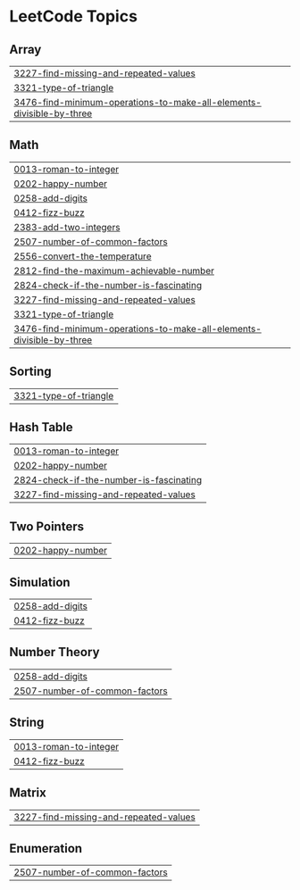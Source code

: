 

<!---LeetCode Topics Start-->
# LeetCode Topics
## Array
|  |
| ------- |
| [3227-find-missing-and-repeated-values](https://github.com/MadannagariRaju/Math/tree/master/3227-find-missing-and-repeated-values) |
| [3321-type-of-triangle](https://github.com/MadannagariRaju/Math/tree/master/3321-type-of-triangle) |
| [3476-find-minimum-operations-to-make-all-elements-divisible-by-three](https://github.com/MadannagariRaju/Math/tree/master/3476-find-minimum-operations-to-make-all-elements-divisible-by-three) |
## Math
|  |
| ------- |
| [0013-roman-to-integer](https://github.com/MadannagariRaju/Math/tree/master/0013-roman-to-integer) |
| [0202-happy-number](https://github.com/MadannagariRaju/Math/tree/master/0202-happy-number) |
| [0258-add-digits](https://github.com/MadannagariRaju/Math/tree/master/0258-add-digits) |
| [0412-fizz-buzz](https://github.com/MadannagariRaju/Math/tree/master/0412-fizz-buzz) |
| [2383-add-two-integers](https://github.com/MadannagariRaju/Math/tree/master/2383-add-two-integers) |
| [2507-number-of-common-factors](https://github.com/MadannagariRaju/Math/tree/master/2507-number-of-common-factors) |
| [2556-convert-the-temperature](https://github.com/MadannagariRaju/Math/tree/master/2556-convert-the-temperature) |
| [2812-find-the-maximum-achievable-number](https://github.com/MadannagariRaju/Math/tree/master/2812-find-the-maximum-achievable-number) |
| [2824-check-if-the-number-is-fascinating](https://github.com/MadannagariRaju/Math/tree/master/2824-check-if-the-number-is-fascinating) |
| [3227-find-missing-and-repeated-values](https://github.com/MadannagariRaju/Math/tree/master/3227-find-missing-and-repeated-values) |
| [3321-type-of-triangle](https://github.com/MadannagariRaju/Math/tree/master/3321-type-of-triangle) |
| [3476-find-minimum-operations-to-make-all-elements-divisible-by-three](https://github.com/MadannagariRaju/Math/tree/master/3476-find-minimum-operations-to-make-all-elements-divisible-by-three) |
## Sorting
|  |
| ------- |
| [3321-type-of-triangle](https://github.com/MadannagariRaju/Math/tree/master/3321-type-of-triangle) |
## Hash Table
|  |
| ------- |
| [0013-roman-to-integer](https://github.com/MadannagariRaju/Math/tree/master/0013-roman-to-integer) |
| [0202-happy-number](https://github.com/MadannagariRaju/Math/tree/master/0202-happy-number) |
| [2824-check-if-the-number-is-fascinating](https://github.com/MadannagariRaju/Math/tree/master/2824-check-if-the-number-is-fascinating) |
| [3227-find-missing-and-repeated-values](https://github.com/MadannagariRaju/Math/tree/master/3227-find-missing-and-repeated-values) |
## Two Pointers
|  |
| ------- |
| [0202-happy-number](https://github.com/MadannagariRaju/Math/tree/master/0202-happy-number) |
## Simulation
|  |
| ------- |
| [0258-add-digits](https://github.com/MadannagariRaju/Math/tree/master/0258-add-digits) |
| [0412-fizz-buzz](https://github.com/MadannagariRaju/Math/tree/master/0412-fizz-buzz) |
## Number Theory
|  |
| ------- |
| [0258-add-digits](https://github.com/MadannagariRaju/Math/tree/master/0258-add-digits) |
| [2507-number-of-common-factors](https://github.com/MadannagariRaju/Math/tree/master/2507-number-of-common-factors) |
## String
|  |
| ------- |
| [0013-roman-to-integer](https://github.com/MadannagariRaju/Math/tree/master/0013-roman-to-integer) |
| [0412-fizz-buzz](https://github.com/MadannagariRaju/Math/tree/master/0412-fizz-buzz) |
## Matrix
|  |
| ------- |
| [3227-find-missing-and-repeated-values](https://github.com/MadannagariRaju/Math/tree/master/3227-find-missing-and-repeated-values) |
## Enumeration
|  |
| ------- |
| [2507-number-of-common-factors](https://github.com/MadannagariRaju/Math/tree/master/2507-number-of-common-factors) |
<!---LeetCode Topics End-->